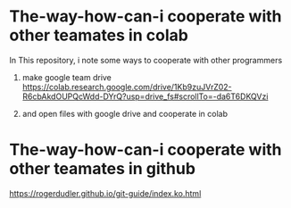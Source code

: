 # The-way-how-can-i cooperate with other teamates in colab
In This repository, i note some ways to cooperate with other programmers 

1. make google team drive
https://colab.research.google.com/drive/1Kb9zuJVrZ02-R6cbAkdOUPQcWdd-DYrQ?usp=drive_fs#scrollTo=-da6T6DKQVzi

2. and open files with google drive and cooperate in colab


# The-way-how-can-i cooperate with other teamates in github 
https://rogerdudler.github.io/git-guide/index.ko.html

